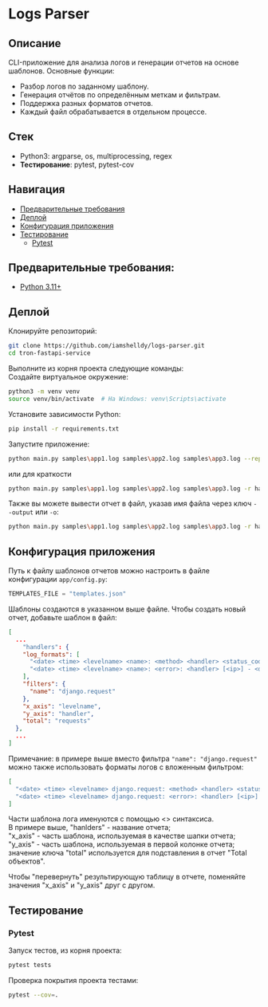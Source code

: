 # Logs Parser

## Описание
CLI-приложение для анализа логов и генерации отчетов на основе шаблонов. Основные функции:
* Разбор логов по заданному шаблону.
* Генерация отчётов по определённым меткам и фильтрам.
* Поддержка разных форматов отчетов.
* Каждый файл обрабатывается в отдельном процессе.

## Стек
* Python3: argparse, os, multiprocessing, regex
* **Тестирование**: pytest, pytest-cov

## Навигация
* [Предварительные требования](#предварительные-требования)
* [Деплой](#деплой)
* [Конфигурация приложения](#конфигурация-приложения)
* [Тестирование](#тестирование)
  * [Pytest](#pytest)

## Предварительные требования:
* [Python 3.11+](https://www.python.org/downloads/)

## Деплой
Клонируйте репозиторий:

```bash
git clone https://github.com/iamshelldy/logs-parser.git
cd tron-fastapi-service
```

Выполните из корня проекта следующие команды:\
Создайте виртуальное окружение:
```bash
python3 -m venv venv  
source venv/bin/activate  # На Windows: venv\Scripts\activate  
```
Установите зависимости Python:
```bash
pip install -r requirements.txt
```
Запустите приложение:
```bash
python main.py samples\app1.log samples\app2.log samples\app3.log --report handlers
```
или для краткости
```bash
python main.py samples\app1.log samples\app2.log samples\app3.log -r handlers
```
Также вы можете вывести отчет в файл, указав имя файла через ключ `--output` или `-o`:
```bash
python main.py samples\app1.log samples\app2.log samples\app3.log -r handlers -o out.txt
```

## Конфигурация приложения
Путь к файлу шаблонов отчетов можно настроить в файле конфигурации `app/config.py`:
```python
TEMPLATES_FILE = "templates.json"
```
Шаблоны создаются в указанном выше файле.
Чтобы создать новый отчет, добавьте шаблон в файл:
```json
[
  ...
    "handlers": {
    "log_formats": [
      "<date> <time> <levelname> <name>: <method> <handler> <status_code> <status> [<ip>]",
      "<date> <time> <levelname> <name>: <error>: <handler> [<ip>] - <description>"
    ],
    "filters": {
      "name": "django.request"
    },
    "x_axis": "levelname",
    "y_axis": "handler",
    "total": "requests"
  },
  ...
]
```
Примечание: в примере выше вместо фильтра ```"name": "django.request"``` можно также использовать форматы логов с вложенным фильтром:
```json
[
  "<date> <time> <levelname> django.request: <method> <handler> <status_code> <status> [<ip>]",
  "<date> <time> <levelname> django.request: <error>: <handler> [<ip>] - <description>"
]
```
Части шаблона лога именуются с помощью <> синтаксиса.\
В примере выше, "hanlders" - название отчета;\
"x_axis" - часть шаблона, используемая в качестве шапки отчета;\
"y_axis" - часть шаблона, используемая в первой колонке отчета;\
значение ключа "total" используется для подставления в отчет "Total объектов".

Чтобы "перевернуть" результирующую таблицу в отчете, поменяйте значения "x_axis" и "y_axis" друг с другом.

## Тестирование

### Pytest
Запуск тестов, из корня проекта:
```bash
pytest tests
```
Проверка покрытия проекта тестами:
```bash
pytest --cov=.
```
